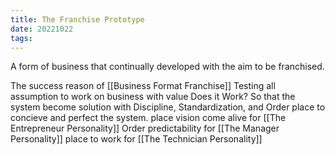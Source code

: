 ```yaml
---
title: The Franchise Prototype
date: 20221022
tags:
---
```


A form of business that continually developed with the aim to be franchised.

The success reason of [[Business Format Franchise]] 
Testing all assumption to work on business with value Does it Work?
So that the system become solution with Discipline, Standardization, and Order
place to concieve and perfect the system.
place vision come alive for [[The Entrepreneur Personality]]
Order predictability for [[The Manager Personality]]
place to work for [[The Technician Personality]]